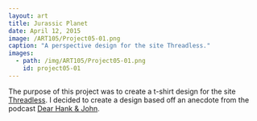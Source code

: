 ```yaml
---
layout: art
title: Jurassic Planet
date: April 12, 2015
image: /ART105/Project05-01.png
caption: "A perspective design for the site Threadless."
images:
  - path: /img/ART105/Project05-01.png
    id: project05-01
---
```


The purpose of this project was to create a t-shirt design for the site [Threadless](http://www.threadless.com/).  I decided to create a design based off an anecdote from the podcast [Dear Hank & John](https://soundcloud.com/dearhankandjohn/014-jurassic-mars).

